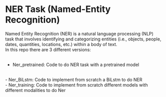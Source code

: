 # NER Task (Named-Entity Recognition)
Named Entity Recognition (NER) is a natural language processing (NLP) task that involves identifying and categorizing entities (i.e., objects, people, dates, quantities, locations, etc.) within a body of text.
<br>
In this repo there are 3 different versions:
<br>
<br>
- Ner_pretrained: Code to do NER task with a pretrained model
<br>
- Ner_BiLstm: Code to implement from scratch a BiLstm to do NER
<br>
- Ner_training: Code to implement from scratch different models with different modalities to do Ner
